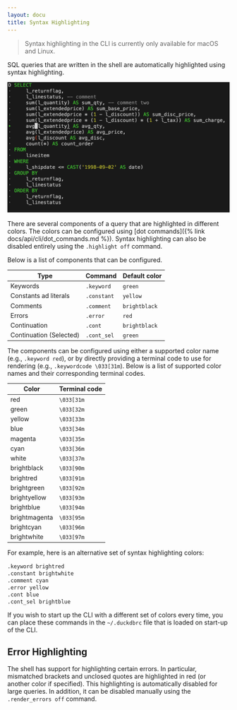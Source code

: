 ```yaml
---
layout: docu
title: Syntax Highlighting
---
```


> Syntax highlighting in the CLI is currently only available for macOS and Linux.

SQL queries that are written in the shell are automatically highlighted using syntax highlighting.

![Image showing syntax highlighting in the shell](/images/syntax_highlighting_screenshot.png)

There are several components of a query that are highlighted in different colors. The colors can be configured using [dot commands]({% link docs/api/cli/dot_commands.md %}).
Syntax highlighting can also be disabled entirely using the `.highlight off` command.

Below is a list of components that can be configured.

|          Type           |   Command   |  Default color  |
|-------------------------|-------------|-----------------|
| Keywords                | `.keyword`  | `green`         |
| Constants ad literals   | `.constant` | `yellow`        |
| Comments                | `.comment`  | `brightblack`   |
| Errors                  | `.error`    | `red`           |
| Continuation            | `.cont`     | `brightblack`   |
| Continuation (Selected) | `.cont_sel` | `green`         |

The components can be configured using either a supported color name (e.g., `.keyword red`), or by directly providing a terminal code to use for rendering (e.g., `.keywordcode \033[31m`). Below is a list of supported color names and their corresponding terminal codes.

|     Color     | Terminal code |
|---------------|---------------|
| red           | `\033[31m`    |
| green         | `\033[32m`    |
| yellow        | `\033[33m`    |
| blue          | `\033[34m`    |
| magenta       | `\033[35m`    |
| cyan          | `\033[36m`    |
| white         | `\033[37m`    |
| brightblack   | `\033[90m`    |
| brightred     | `\033[91m`    |
| brightgreen   | `\033[92m`    |
| brightyellow  | `\033[93m`    |
| brightblue    | `\033[94m`    |
| brightmagenta | `\033[95m`    |
| brightcyan    | `\033[96m`    |
| brightwhite   | `\033[97m`    |

For example, here is an alternative set of syntax highlighting colors:

```text
.keyword brightred
.constant brightwhite
.comment cyan
.error yellow
.cont blue
.cont_sel brightblue
```

If you wish to start up the CLI with a different set of colors every time, you can place these commands in the `~/.duckdbrc` file that is loaded on start-up of the CLI.

## Error Highlighting

The shell has support for highlighting certain errors. In particular, mismatched brackets and unclosed quotes are highlighted in red (or another color if specified). This highlighting is automatically disabled for large queries. In addition, it can be disabled manually using the `.render_errors off` command.
